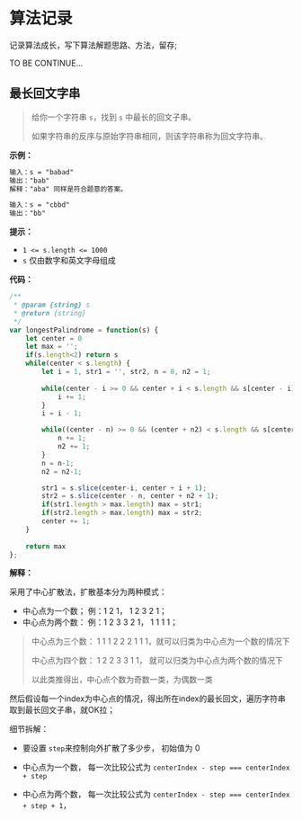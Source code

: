 # 算法记录

记录算法成长，写下算法解题思路、方法，留存;

TO BE CONTINUE...



## 最长回文字串

> 给你一个字符串 `s`，找到 `s` 中最长的回文子串。
>
> 如果字符串的反序与原始字符串相同，则该字符串称为回文字符串。

**示例：**

```tex
输入：s = "babad"
输出："bab"
解释："aba" 同样是符合题意的答案。

输入：s = "cbbd"
输出："bb"
```

**提示：**

- `1 <= s.length <= 1000`
- `s` 仅由数字和英文字母组成

**代码：**

```js
/**
 * @param {string} s
 * @return {string}
 */
var longestPalindrome = function(s) {
    let center = 0
    let max = '';
    if(s.length<2) return s
    while(center < s.length) {
        let i = 1, str1 = '', str2, n = 0, n2 = 1;
        
        while(center - i >= 0 && center + i < s.length && s[center - i] === s[center + i]) {
            i += 1;
        }
        i = i - 1;

        while((center - n) >= 0 && (center + n2) < s.length && s[center - n] === s[center + n2]) {
            n += 1;
            n2 += 1;
        }
        n = n-1;
        n2 = n2-1;

        str1 = s.slice(center-i, center + i + 1);
        str2 = s.slice(center - n, center + n2 + 1);
        if(str1.length > max.length) max = str1;
        if(str2.length > max.length) max = str2;
        center += 1;
    }
    
    return max
};
```

**解释：**

采用了中心扩散法，扩散基本分为两种模式：

- 中心点为一个数； 例：1 2 1， 1 2 3 2 1；
- 中心点为两个数： 例：1 2 3 3 2 1，  1 1 1 1；

> 中心点为三个数： 1 1 1 2 2 2 1 1 1，就可以归类为中心点为一个数的情况下
>
> 中心点为四个数： 1 2 2 3 3 1 1， 就可以归类为中心点为两个数的情况下
>
> 以此类推得出，中心点个数为奇数一类，为偶数一类

然后假设每一个index为中心点的情况，得出所在index的最长回文，遍历字符串取到最长回文子串，就OK拉；

细节拆解：

- 要设置 `step`来控制向外扩散了多少步， 初始值为 0

- 中心点为一个数， 每一次比较公式为 `centerIndex - step === centerIndex + step` 
- 中心点为两个数， 每一次比较公式为 `centerIndex - step === centerIndex + step + 1`，